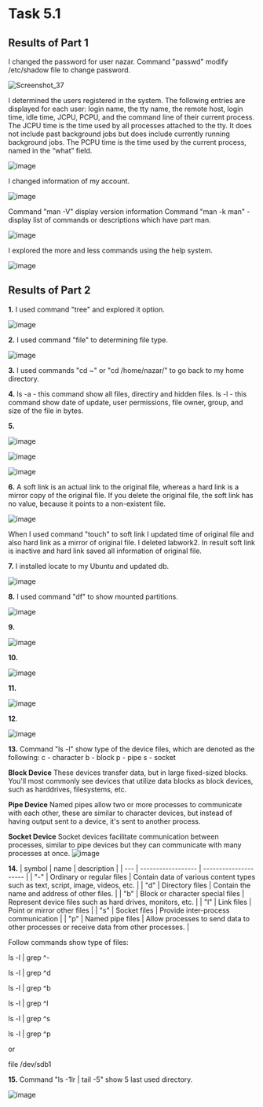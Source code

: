 # Task 5.1


## Results of Part 1

I changed the password for user nazar. Command "passwd" modify /etc/shadow file to change password. 

![Screenshot_37](https://user-images.githubusercontent.com/42848618/144720955-c0511c89-f827-4a75-bf99-67e776f788bb.jpg)


I determined the users registered in the system.
The following entries are displayed for each user: login name, the tty name, the remote host, login time, idle time, JCPU, PCPU, and the command line of their current process. The JCPU time is the time used by all processes attached to the tty. It does not include past background jobs but does include currently running background jobs. The PCPU time is the time used by the current process, named in the “what” field.

![image](https://user-images.githubusercontent.com/42848618/144724834-f3f49e4c-ae89-4a49-8884-5b6569425676.png)

I changed information of my account.

![image](https://user-images.githubusercontent.com/42848618/144725261-baec22d9-d84a-41d5-873e-b822b41486fa.png)

Command "man -V" display version information
Command "man -k man" - display list of commands or descriptions which have part man.

![image](https://user-images.githubusercontent.com/42848618/144739486-2177585f-9487-41bb-80f1-bdf835ccac00.png)

I explored the more and less commands using the help system.

![image](https://user-images.githubusercontent.com/42848618/144740044-1cab3266-9a83-4618-bcf9-7b2378d4dea4.png)


## Results of Part 2

**1.** I used command "tree" and explored it option.

![image](https://user-images.githubusercontent.com/42848618/144741574-cc49b081-8925-4fdc-ba68-b3f0056d6961.png)



**2.** I used command "file" to determining file type.

![image](https://user-images.githubusercontent.com/42848618/144742490-ed795719-abb8-4012-a58f-e72c6f3d7d49.png)



**3.** I used commands "cd ~" or "cd /home/nazar/" to go back to my home directory.



**4.** ls -a - this command show all files, directiry and hidden files.
   ls -l - this command show date of update, user permissions, file owner, group, and size of the file in bytes.



**5.**

![image](https://user-images.githubusercontent.com/42848618/144743604-d9fed35b-593a-427c-86fe-044336d32e4f.png)

![image](https://user-images.githubusercontent.com/42848618/144743616-5b0eb85e-c51a-457e-ab91-8f75e458a35a.png)

![image](https://user-images.githubusercontent.com/42848618/144743672-5824670f-7953-4d5d-9b4e-6f64765ca402.png)



**6.** A soft link is an actual link to the original file, whereas a hard link is a mirror copy of the original file. If you delete the original file, the soft link has no value, because it points to a non-existent file.

![image](https://user-images.githubusercontent.com/42848618/144744265-214f136d-d201-4ee4-a76c-105491d4ddac.png)

When I used command "touch" to soft link I updated time of original file and also hard link as a mirror of original file.
I deleted labwork2. In result soft link is inactive and hard link saved all information of original file.



**7.** I installed locate to my Ubuntu and updated db.

![image](https://user-images.githubusercontent.com/42848618/144766445-9e56b581-9856-4d97-938c-523d18394f2c.png)



**8.** I used command "df" to show mounted partitions.

![image](https://user-images.githubusercontent.com/42848618/144766496-25203d35-a129-49d6-907e-62c47c428677.png)



**9.** 

![image](https://user-images.githubusercontent.com/42848618/144766673-705f9627-9458-438d-9b5c-2d076b6e1837.png)



**10.** 

![image](https://user-images.githubusercontent.com/42848618/144766950-09e36e7e-9f8f-4d21-bc91-c823dc28385b.png)



**11.** 

![image](https://user-images.githubusercontent.com/42848618/144766998-8166e88d-4628-4008-9dba-4bbdaccfc453.png)



**12**. 

![image](https://user-images.githubusercontent.com/42848618/144767335-9e1a8019-cae8-492c-82a6-6acab1fa6503.png)



**13.** Command "ls -l" show type of the device files, which are denoted as the following:
c - character
b - block
p - pipe
s - socket

**Block Device**
These devices transfer data, but in large fixed-sized blocks. You'll most commonly see devices that utilize data blocks as block devices, such as harddrives, filesystems, etc.

**Pipe Device**
Named pipes allow two or more processes to communicate with each other, these are similar to character devices, but instead of having output sent to a device, it's sent to another process.

**Socket Device**
Socket devices facilitate communication between processes, similar to pipe devices but they can communicate with many processes at once.
![image](https://user-images.githubusercontent.com/42848618/145189060-3ca211e2-5689-4a13-9c06-683f1608eb60.png)



**14.** 
| symbol | name | description |
| --- | ------------------ | --------------------- |
| "-" | Ordinary or regular files | Contain data of various content types such as text, script, image, videos, etc. |
| "d" | Directory files	| Contain the name and address of other files. |
| "b" | Block or character special files | Represent device files such as hard drives, monitors, etc. |
| "l" | Link files | Point or mirror other files |
| "s" | Socket files | Provide inter-process communication |
| "p" | Named pipe files | Allow processes to send data to other processes or receive data from other processes. | 

Follow commands show type of files:

ls -l | grep ^- 

ls -l | grep ^d

ls -l | grep ^b

ls -l | grep ^l

ls -l | grep ^s

ls -l | grep ^p

or 

file /dev/sdb1 



**15.** Command "ls -1lr | tail -5" show 5 last used directory.

![image](https://user-images.githubusercontent.com/42848618/145198834-51b34521-aed5-4afa-9180-23e6f2c80181.png)

